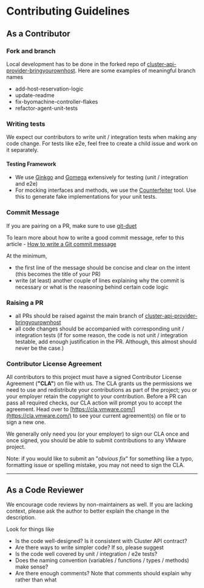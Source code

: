 # Contributing Guidelines

## As a Contributor
### Fork and branch
Local development has to be done in the forked repo of [cluster-api-provider-bringyourownhost](https://github.com/Prabhjot-Sethi/cluster-api-provider-bringyourownhost). Here are some examples of meaningful branch names
* add-host-reservation-logic
* update-readme
* fix-byomachine-controller-flakes
* refactor-agent-unit-tests

### Writing tests
We expect our contributors to write unit / integration tests when making any code change. For tests like e2e, feel free to create a child issue and work on it separately.

#### Testing Framework
- We use [Ginkgo](https://onsi.github.io/ginkgo/) and [Gomega](https://onsi.github.io/gomega/) extensively for testing (unit / integration and e2e)
- For mocking interfaces and methods, we use the [Counterfeiter](https://github.com/maxbrunsfeld/counterfeiter) tool. Use this to generate fake implementations for your unit tests.

### Commit Message
If you are pairing on a PR, make sure to use [git-duet](https://github.com/git-duet/git-duet)

To learn more about how to write a good commit message, refer to this article - [How to write a Git commit message](https://chris.beams.io/posts/git-commit/)

At the minimum,
* the first line of the message should be concise and clear on the intent (this becomes the title of your PR)
* write (at least) another couple of lines explaining why the commit is necessary or what is the reasoning behind certain code logic

### Raising a PR
* all PRs should be raised against the main branch of [cluster-api-provider-bringyourownhost](https://github.com/Prabhjot-Sethi/cluster-api-provider-bringyourownhost)
* all code changes should be accompanied with corresponding unit / integration tests (if for some reason, the code is not unit / integration testable, add enough justification in the PR. Although, this almost should never be the case.)

### Contributor License Agreement
All contributors to this project must have a signed Contributor License
Agreement (**"CLA"**) on file with us. The CLA grants us the permissions we
need to use and redistribute your contributions as part of the project; you or
your employer retain the copyright to your contribution. Before a PR can pass
all required checks, our CLA action will prompt you to accept the agreement.
Head over to [https://cla.vmware.com/](https://cla.vmware.com/) to see your
current agreement(s) on file or to sign a new one.

We generally only need you (or your employer) to sign our CLA once and once
signed, you should be able to submit contributions to any VMware project.

Note: if you would like to submit an "_obvious fix_" for something like a typo,
formatting issue or spelling mistake, you may not need to sign the CLA.

---

## As a Code Reviewer
We encourage code reviews by non-maintainers as well. If you are lacking context, please ask the author to better explain the change in the description.

Look for things like
* Is the code well-designed? Is it consistent with Cluster API contract?
* Are there ways to write simpler code? If so, please suggest
* Is the code well covered by unit / integration / e2e tests?
* Does the naming convention (variables / functions / types / methods) make sense?
* Are there enough comments? Note that comments should explain why rather than what